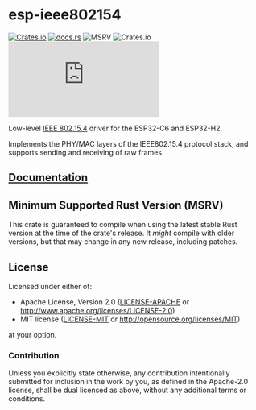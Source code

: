 # esp-ieee802154

[![Crates.io](https://img.shields.io/crates/v/esp-ieee802154?labelColor=1C2C2E&color=C96329&logo=Rust&style=flat-square)](https://crates.io/crates/esp-ieee802154)
[![docs.rs](https://img.shields.io/docsrs/esp-ieee802154?labelColor=1C2C2E&color=C96329&logo=rust&style=flat-square)](https://docs.espressif.com/projects/rust/esp-ieee802154/latest/)
![MSRV](https://img.shields.io/badge/MSRV-1.88.0-blue?labelColor=1C2C2E&style=flat-square)
![Crates.io](https://img.shields.io/crates/l/esp-ieee802154?labelColor=1C2C2E&style=flat-square)
[![Matrix](https://img.shields.io/matrix/esp-rs:matrix.org?label=join%20matrix&labelColor=1C2C2E&color=BEC5C9&logo=matrix&style=flat-square)](https://matrix.to/#/#esp-rs:matrix.org)

Low-level [IEEE 802.15.4] driver for the ESP32-C6 and ESP32-H2.

Implements the PHY/MAC layers of the IEEE802.15.4 protocol stack, and supports sending and receiving of raw frames.

[IEEE 802.15.4]: https://en.wikipedia.org/wiki/IEEE_802.15.4

## [Documentation](https://docs.espressif.com/projects/rust/esp-ieee802154/latest/)

## Minimum Supported Rust Version (MSRV)

This crate is guaranteed to compile when using the latest stable Rust version at the time of the crate's release. It _might_ compile with older versions, but that may change in any new release, including patches.

## License

Licensed under either of:

- Apache License, Version 2.0 ([LICENSE-APACHE](../LICENSE-APACHE) or http://www.apache.org/licenses/LICENSE-2.0)
- MIT license ([LICENSE-MIT](../LICENSE-MIT) or http://opensource.org/licenses/MIT)

at your option.

### Contribution

Unless you explicitly state otherwise, any contribution intentionally submitted for inclusion in
the work by you, as defined in the Apache-2.0 license, shall be dual licensed as above, without
any additional terms or conditions.
